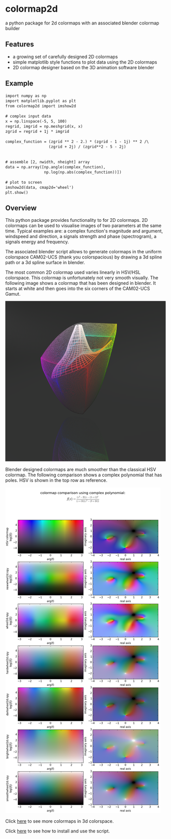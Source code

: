 # colormap2d
a python package for 2d colormaps with an associated 
blender colormap builder

## Features
* a growing set of carefully designed 2D colormaps
* simple matplotlib style functions to plot data using the 2D colormaps
* 2D colormap designer based on the 3D animation software blender

## Example
```
import numpy as np
import matplotlib.pyplot as plt
from colormap2d import imshow2d

# complex input data
x = np.linspace(-5, 5, 100)
regrid, imgrid = np.meshgrid(x, x)
zgrid = regrid + 1j * imgrid

complex_function = (zgrid ** 2 - 2.) * (zgrid - 1 - 1j) ** 2 /\
                   (zgrid + 2j) / (zgrid**2 - 5 - 2j)


# assemble [2, nwidth, nheight] array
data = np.array([np.angle(complex_function),
                 np.log(np.abs(complex_function))])

# plot to screen
imshow2d(data, cmap2d='wheel')
plt.show()
```

## Overview
This python package provides functionality to for 2D colormaps.  2D colormaps
can be used to visualise images of two parameters at the same time. Typical
examples are: a complex function's magnitude and argument, windspeed and
direction, a signals strength and phase (spectrogram), a signals energy and
frequency.

The associated blender script allows to generate colormaps in the uniform
colorspace CAM02-UCS (thank you colorspacious) by drawing a 3d spline path or a
3d spline surface in blender.

The most common 2D colormap used varies linearly in HSV/HSL colorspace. This
colormap is unfortunately not very smooth visually. The following image shows a
colormap that has been designed in blender. It starts at white and then goes
into the six corners of the CAM02-UCS Gamut.

![brightwheel2d](images/brightwheel2d.png)

Blender designed colormaps are much smoother than the classical HSV colormap.
The following comparison shows a complex polynomial that has poles. HSV
is shown in the top row as reference.

![poles and zeros function](images/poles_and_zeros.png)

Click [here](doc/gallery.md) to see more colormaps in 3d colorspace.

Click [here](doc/install.md) to see how to install and use the script.
